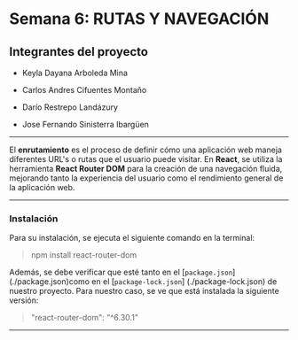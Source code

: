 # Semana 6: RUTAS Y NAVEGACIÓN


## Integrantes del proyecto 

- Keyla Dayana Arboleda Mina 

- Carlos Andres Cifuentes Montaño

- Darío Restrepo Landázury

- Jose Fernando Sinisterra Ibargüen 

---

El **enrutamiento** es el proceso de definir cómo una aplicación web maneja diferentes URL's o rutas que el usuario puede visitar. En **React**, se utiliza la herramienta **React Router DOM** para la creación de una navegación fluida, mejorando tanto la experiencia del usuario como el rendimiento general de la aplicación web.

---
### Instalación

Para su instalación, se ejecuta el siguiente comando en la terminal:
> npm install react-router-dom

Además, se debe verificar que esté tanto en el [`package.json`] (./package.json)como en el [`package-lock.json`] (./package-lock.json) de nuestro proyecto. Para nuestro caso, se ve que está instalada la siguiente versión:
>"react-router-dom": "^6.30.1"


---